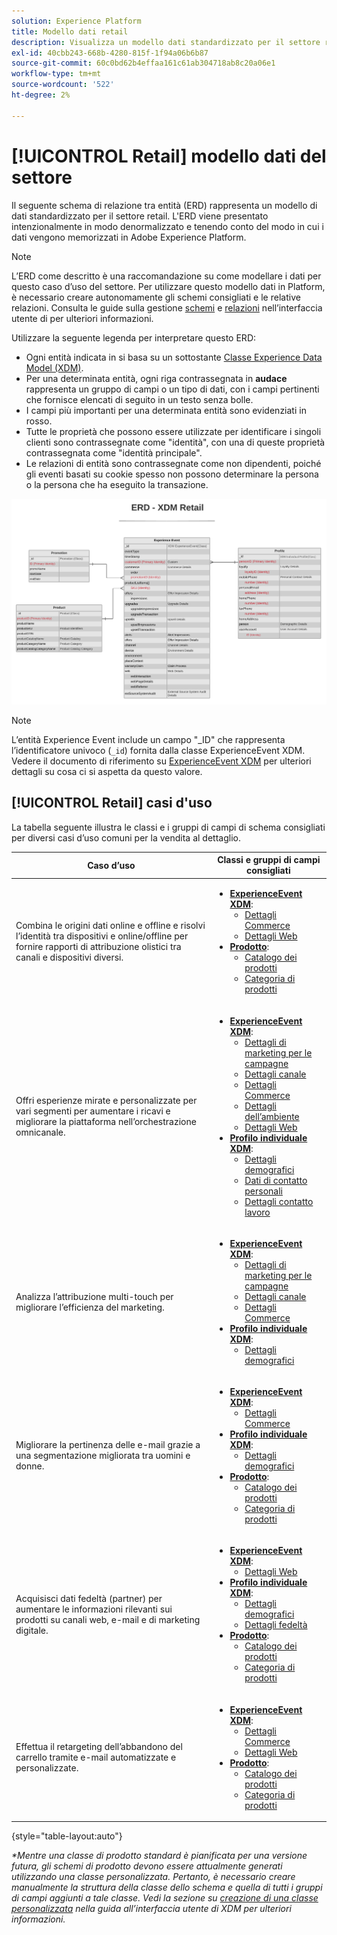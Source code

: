 ```yaml
---
solution: Experience Platform
title: Modello dati retail
description: Visualizza un modello dati standardizzato per il settore retail, compatibile con Experience Data Model (XDM) per l’utilizzo in Adobe Experience Platform.
exl-id: 40cbb243-668b-4280-815f-1f94a06b6b87
source-git-commit: 60c0bd62b4effaa161c61ab304718ab8c20a06e1
workflow-type: tm+mt
source-wordcount: '522'
ht-degree: 2%

---
```


# [!UICONTROL Retail] modello dati del settore

Il seguente schema di relazione tra entità (ERD) rappresenta un modello di dati standardizzato per il settore retail. L&#39;ERD viene presentato intenzionalmente in modo denormalizzato e tenendo conto del modo in cui i dati vengono memorizzati in Adobe Experience Platform.

>[!NOTE]
>
>L’ERD come descritto è una raccomandazione su come modellare i dati per questo caso d’uso del settore. Per utilizzare questo modello dati in Platform, è necessario creare autonomamente gli schemi consigliati e le relative relazioni. Consulta le guide sulla gestione [schemi](../../ui/resources/schemas.md) e [relazioni](../../tutorials/relationship-ui.md) nell’interfaccia utente di per ulteriori informazioni.

Utilizzare la seguente legenda per interpretare questo ERD:

* Ogni entità indicata in si basa su un sottostante [Classe Experience Data Model (XDM)](../composition.md#class).
* Per una determinata entità, ogni riga contrassegnata in **audace** rappresenta un gruppo di campi o un tipo di dati, con i campi pertinenti che fornisce elencati di seguito in un testo senza bolle.
* I campi più importanti per una determinata entità sono evidenziati in rosso.
* Tutte le proprietà che possono essere utilizzate per identificare i singoli clienti sono contrassegnate come &quot;identità&quot;, con una di queste proprietà contrassegnata come &quot;identità principale&quot;.
* Le relazioni di entità sono contrassegnate come non dipendenti, poiché gli eventi basati su cookie spesso non possono determinare la persona o la persona che ha eseguito la transazione.

![](../../images/industries/retail.png)

>[!NOTE]
>
>L’entità Experience Event include un campo &quot;_ID&quot; che rappresenta l’identificatore univoco (`_id`) fornita dalla classe ExperienceEvent XDM. Vedere il documento di riferimento su [ExperienceEvent XDM](../../classes/experienceevent.md) per ulteriori dettagli su cosa ci si aspetta da questo valore.

## [!UICONTROL Retail] casi d&#39;uso

La tabella seguente illustra le classi e i gruppi di campi di schema consigliati per diversi casi d’uso comuni per la vendita al dettaglio.

| Caso d’uso | Classi e gruppi di campi consigliati |
| --- | --- |
| Combina le origini dati online e offline e risolvi l’identità tra dispositivi e online/offline per fornire rapporti di attribuzione olistici tra canali e dispositivi diversi. | <ul><li>**[ExperienceEvent XDM](../../classes/experienceevent.md)**:<ul><li>[Dettagli Commerce](../../field-groups/event/commerce-details.md)</li><li>[Dettagli Web](../../field-groups/event/web-details.md)</li></ul></li><li>**[Prodotto](../../classes/product.md)**:<ul><li>[Catalogo dei prodotti](../../field-groups/product/product-catalog.md)</li><li>[Categoria di prodotti](../../field-groups/product/product-category.md)</li></ul></li></ul> |
| Offri esperienze mirate e personalizzate per vari segmenti per aumentare i ricavi e migliorare la piattaforma nell’orchestrazione omnicanale. | <ul><li>**[ExperienceEvent XDM](../../classes/experienceevent.md)**:<ul><li>[Dettagli di marketing per le campagne](../../field-groups/event/campaign-marketing-details.md)</li><li>[Dettagli canale](../../field-groups/event/channel-details.md)</li><li>[Dettagli Commerce](../../field-groups/event/commerce-details.md)</li><li>[Dettagli dell’ambiente](../../field-groups/event/environment-details.md)</li><li>[Dettagli Web](../../field-groups/event/web-details.md)</li></ul></li><li>**[Profilo individuale XDM](../../classes/individual-profile.md)**:<ul><li>[Dettagli demografici](../../field-groups/profile/demographic-details.md)</li><li>[Dati di contatto personali](../../field-groups/profile/personal-contact-details.md)</li><li>[Dettagli contatto lavoro](../../field-groups/profile/work-contact-details.md)</li></ul></li></ul> |
| Analizza l’attribuzione multi-touch per migliorare l’efficienza del marketing. | <ul><li>**[ExperienceEvent XDM](../../classes/experienceevent.md)**:<ul><li>[Dettagli di marketing per le campagne](../../field-groups/event/campaign-marketing-details.md)</li><li>[Dettagli canale](../../field-groups/event/channel-details.md)</li><li>[Dettagli Commerce](../../field-groups/event/commerce-details.md)</li></ul></li><li>**[Profilo individuale XDM](../../classes/individual-profile.md)**:<ul><li>[Dettagli demografici](../../field-groups/profile/demographic-details.md)</li></ul></li></ul> |
| Migliorare la pertinenza delle e-mail grazie a una segmentazione migliorata tra uomini e donne. | <ul><li>**[ExperienceEvent XDM](../../classes/experienceevent.md)**:<ul><li>[Dettagli Commerce](../../field-groups/event/commerce-details.md)</li></ul></li><li>**[Profilo individuale XDM](../../classes/individual-profile.md)**:<ul><li>[Dettagli demografici](../../field-groups/profile/demographic-details.md)</li></ul></li><li>**[Prodotto](../../classes/product.md)**:<ul><li>[Catalogo dei prodotti](../../field-groups/product/product-catalog.md)</li><li>[Categoria di prodotti](../../field-groups/product/product-category.md)</li></ul></li></ul> |
| Acquisisci dati fedeltà (partner) per aumentare le informazioni rilevanti sui prodotti su canali web, e-mail e di marketing digitale. | <ul><li>**[ExperienceEvent XDM](../../classes/experienceevent.md)**:<ul><li>[Dettagli Web](../../field-groups/event/web-details.md)</li></ul></li><li>**[Profilo individuale XDM](../../classes/individual-profile.md)**:<ul><li>[Dettagli demografici](../../field-groups/profile/demographic-details.md)</li><li>[Dettagli fedeltà](../../field-groups/profile/loyalty-details.md)</li></ul></li><li>**[Prodotto](../../classes/product.md)**:<ul><li>[Catalogo dei prodotti](../../field-groups/product/product-catalog.md)</li><li>[Categoria di prodotti](../../field-groups/product/product-category.md)</li></ul></li></ul> |
| Effettua il retargeting dell’abbandono del carrello tramite e-mail automatizzate e personalizzate. | <ul><li>**[ExperienceEvent XDM](../../classes/experienceevent.md)**:<ul><li>[Dettagli Commerce](../../field-groups/event/commerce-details.md)</li><li>[Dettagli Web](../../field-groups/event/web-details.md)</li></ul></li><li>**[Prodotto](../../classes/product.md)**:<ul><li>[Catalogo dei prodotti](../../field-groups/product/product-catalog.md)</li><li>[Categoria di prodotti](../../field-groups/product/product-category.md)</li></ul></li></ul> |

{style=&quot;table-layout:auto&quot;}

*\*Mentre una classe di prodotto standard è pianificata per una versione futura, gli schemi di prodotto devono essere attualmente generati utilizzando una classe personalizzata. Pertanto, è necessario creare manualmente la struttura della classe dello schema e quella di tutti i gruppi di campi aggiunti a tale classe. Vedi la sezione su [creazione di una classe personalizzata](../../ui/resources/classes.md#create) nella guida all’interfaccia utente di XDM per ulteriori informazioni.*

